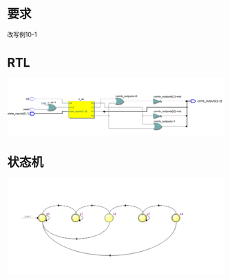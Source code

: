 <!--
 * @Author: QianXu
 * @LastEditors: QianXu
 * @Description: NONE
 * @Date: 2019-03-26 15:50:06
 * @LastEditTime: 2019-03-26 15:52:49
 -->
# 要求
改写例10-1

# RTL
![RTL](RTL.png)

# 状态机
![状态机](状态机.png)